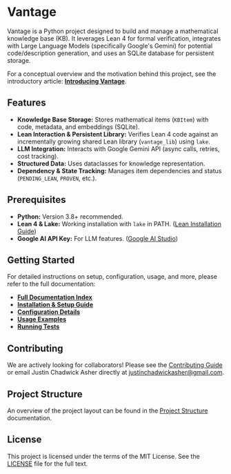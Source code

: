 # Vantage

Vantage is a Python project designed to build and manage a mathematical knowledge base (KB). It leverages Lean 4 for formal verification, integrates with Large Language Models (specifically Google's Gemini) for potential code/description generation, and uses an SQLite database for persistent storage.

For a conceptual overview and the motivation behind this project, see the introductory article: **[Introducing Vantage](https://justinasher.me/introducing_vantage)**.

## Features

* **Knowledge Base Storage:** Stores mathematical items (`KBItem`) with code, metadata, and embeddings (SQLite).
* **Lean Interaction & Persistent Library:** Verifies Lean 4 code against an incrementally growing shared Lean library (`vantage_lib`) using `lake`.
* **LLM Integration:** Interacts with Google Gemini API (async calls, retries, cost tracking).
* **Structured Data:** Uses dataclasses for knowledge representation.
* **Dependency & State Tracking:** Manages item dependencies and status (`PENDING_LEAN`, `PROVEN`, etc.).

## Prerequisites

* **Python:** Version 3.8+ recommended.
* **Lean 4 & Lake:** Working installation with `lake` in PATH. ([Lean Installation Guide](https://docs.lean-lang.org/lean4/doc/quickstart.html))
* **Google AI API Key:** For LLM features. ([Google AI Studio](https://aistudio.google.com/))

## Getting Started

For detailed instructions on setup, configuration, usage, and more, please refer to the full documentation:

* **[Full Documentation Index](docs/index.md)**
* **[Installation & Setup Guide](docs/installation.md)**
* **[Configuration Details](docs/configuration.md)**
* **[Usage Examples](docs/usage.md)**
* **[Running Tests](docs/testing.md)**

## Contributing

We are actively looking for collaborators! Please see the [Contributing Guide](docs/contributing.md) or email Justin Chadwick Asher directly at justinchadwickasher@gmail.com.

## Project Structure

An overview of the project layout can be found in the [Project Structure](docs/project_structure.md) documentation.

## License

This project is licensed under the terms of the MIT License. See the [LICENSE](LICENSE) file for the full text.

